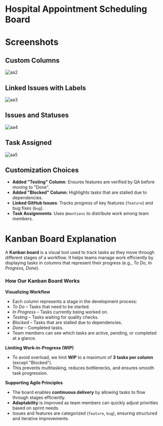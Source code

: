 # Hospital Appointment Scheduling Board

# Screenshots
## Custom Columns
![aa2](https://github.com/user-attachments/assets/8c519eaf-0c08-4513-91e8-2cec5389eec9)

## Linked Issues with Labels
![aa3](https://github.com/user-attachments/assets/75a8a484-7b46-48d7-9f1b-901ecbb9cce7)
## Issues and Statuses
![aa4](https://github.com/user-attachments/assets/9060a430-9ea2-4e53-85fa-26a0c08a8188)

## Task Assigned
![aa5](https://github.com/user-attachments/assets/8b92fcf5-f90b-4e91-bbbd-0cb9f41b8cfc)





## Customization Choices  
- **Added "Testing" Column**: Ensures features are verified by QA before moving to "Done".  
- **Added "Blocked" Column**: Highlights tasks that are stalled due to dependencies.  
- **Linked GitHub Issues**: Tracks progress of key features (`feature`) and bug fixes (`bug`).  
- **Task Assignments**: Uses `@mentions` to distribute work among team members.


# **Kanban Board Explanation**  

A **Kanban board** is a visual tool used to track tasks as they move through different stages of a workflow. It helps teams manage work efficiently by displaying tasks in columns that represent their progress (e.g., *To Do, In Progress, Done*).  

### **How Our Kanban Board Works**  

**Visualizing Workflow**  
- Each column represents a stage in the development process:  
- *To Do* – Tasks that need to be started.  
- *In Progress* – Tasks currently being worked on.  
- *Testing* – Tasks waiting for quality checks.  
- *Blocked* – Tasks that are stalled due to dependencies.  
- *Done* – Completed tasks.  
- Team members can see which tasks are active, pending, or completed at a glance.  

**Limiting Work-in-Progress (WIP)**  
- To avoid overload, we limit **WIP** to a maximum of **3 tasks per column** (except "Blocked").  
- This prevents multitasking, reduces bottlenecks, and ensures smooth task progression.  

**Supporting Agile Principles**  
- The board enables **continuous delivery** by allowing tasks to flow through stages efficiently.  
- **Adaptability** is improved as team members can quickly adjust priorities based on sprint needs.  
- Issues and features are categorized (`feature`, `bug`), ensuring structured and iterative improvements.  


